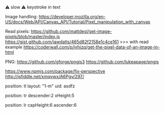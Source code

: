 
⚠️ slow
⚠️ keystroke in text


Image handling:
https://developer.mozilla.org/en-US/docs/Web/API/Canvas_API/Tutorial/Pixel_manipulation_with_canvas

Read pixels:
https://github.com/mattdesl/get-image-pixels/blob/master/index.js
https://gist.github.com/jawdatls/465d82f2158e1c4ce161 >>> with read example
https://coderwall.com/p/iyhizq/get-the-pixel-data-of-an-image-in-html


PNG:
https://github.com/gforge/pngjs3
https://github.com/lukeapage/pngjs




https://www.npmjs.com/package/fix-perspective
http://jsfiddle.net/xmqywx/A6Pgy/297/

position: tl
layout: "1-m"
uid: asdfz

position: tr
descender:2
xHeight:5

position: lr
capHeight:6
ascender:6